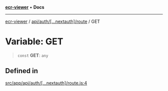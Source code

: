 [**ecr-viewer**](../../../../../README.md) • **Docs**

***

[ecr-viewer](../../../../../README.md) / [api/auth/\[...nextauth\]/route](../README.md) / GET

# Variable: GET

> `const` **GET**: `any`

## Defined in

[src/app/api/auth/\[...nextauth\]/route.js:4](https://github.com/CDCgov/phdi/blob/55d1a87d29da9da2522ba2a73bc122cba666b133/containers/ecr-viewer/src/app/api/auth/[...nextauth]/route.js#L4)
